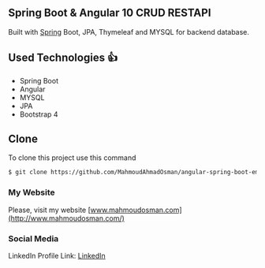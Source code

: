 ## Spring Boot & Angular 10   CRUD RESTAPI

 Built  with [Spring](https://spring.io/projects/spring-boot) Boot, JPA, Thymeleaf and MYSQL for backend database.
## Used Technologies :+1: 
 * Spring Boot
 * Angular
 * MYSQL
 * JPA
 * Bootstrap 4

## Clone

To clone this project use this command

```bash
$ git clone https://github.com/MahmoudAhmadOsman/angular-spring-boot-employee-systems.git
```

### My Website

Please, visit my website
[www.mahmoudosman.com](http://www.mahmoudosman.com/)


### Social Media

LinkedIn Profile Link: [LinkedIn](https://www.linkedin.com/in/mahmoudaoman/) 
